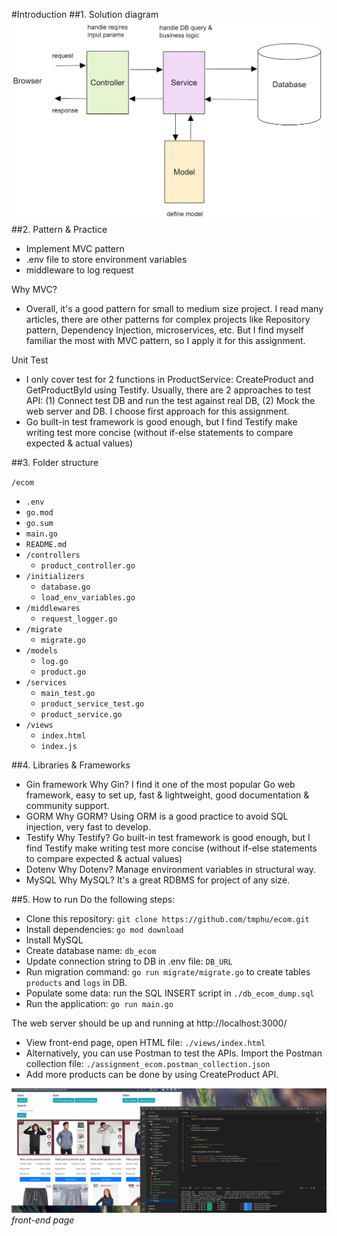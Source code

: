 #Introduction
##1. Solution diagram
![diagram](./component-diagram.png)
##2. Pattern & Practice

- Implement MVC pattern
- .env file to store environment variables
- middleware to log request

Why MVC?

- Overall, it's a good pattern for small to medium size project. I read many articles, there are other patterns for complex projects like Repository pattern, Dependency Injection, microservices, etc. But I find myself familiar the most with MVC pattern, so I apply it for this assignment.

Unit Test

- I only cover test for 2 functions in ProductService: CreateProduct and GetProductById using Testify. Usually, there are 2 approaches to test API: (1) Connect test DB and run the test against real DB, (2) Mock the web server and DB. I choose first approach for this assignment.
- Go built-in test framework is good enough, but I find Testify make writing test more concise (without if-else statements to compare expected & actual values)

##3. Folder structure

`/ecom`

- `.env`
- `go.mod`
- `go.sum`
- `main.go`
- `README.md`
- `/controllers`
  - `product_controller.go`
- `/initializers`
  - `database.go`
  - `load_env_variables.go`
- `/middlewares`
  - `request_logger.go`
- `/migrate`
  - `migrate.go`
- `/models`
  - `log.go`
  - `product.go`
- `/services`
  - `main_test.go`
  - `product_service_test.go`
  - `product_service.go`
- `/views`
  - `index.html`
  - `index.js`

##4. Libraries & Frameworks

- Gin framework
  Why Gin? I find it one of the most popular Go web framework, easy to set up, fast & lightweight, good documentation & community support.
- GORM
  Why GORM? Using ORM is a good practice to avoid SQL injection, very fast to develop.
- Testify
  Why Testify? Go built-in test framework is good enough, but I find Testify make writing test more concise (without if-else statements to compare expected & actual values)
- Dotenv
  Why Dotenv? Manage environment variables in structural way.
- MySQL
  Why MySQL? It's a great RDBMS for project of any size.

##5. How to run
Do the following steps:

- Clone this repository: `git clone https://github.com/tmphu/ecom.git`
- Install dependencies: `go mod download`
- Install MySQL
- Create database name: `db_ecom`
- Update connection string to DB in .env file: `DB_URL`
- Run migration command: `go run migrate/migrate.go` to create tables `products` and `logs` in DB.
- Populate some data: run the SQL INSERT script in `./db_ecom_dump.sql`
- Run the application: `go run main.go`

The web server should be up and running at http://localhost:3000/

- View front-end page, open HTML file: `./views/index.html`
- Alternatively, you can use Postman to test the APIs. Import the Postman collection file: `./assignment_ecom.postman_collection.json`
- Add more products can be done by using CreateProduct API.

![mainpage](./fe-screenshot.png)
_front-end page_
